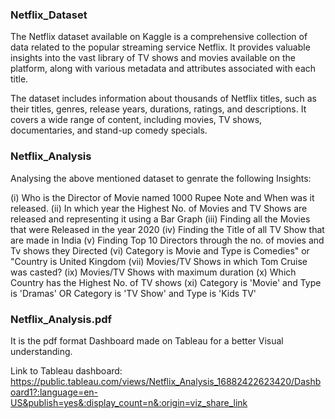 <h3>Netflix_Dataset</h3>

The Netflix dataset available on Kaggle is a comprehensive collection of data related to the popular streaming service Netflix. It provides valuable insights into the vast library of TV shows and movies available on the platform, along with various metadata and attributes associated with each title.

The dataset includes information about thousands of Netflix titles, such as their titles, genres, release years, durations, ratings, and descriptions. It covers a wide range of content, including movies, TV shows, documentaries, and stand-up comedy specials.

<h3>Netflix_Analysis</h3>

Analysing the above mentioned dataset to genrate the following Insights:

(i) Who is the Director of Movie named 1000 Rupee Note and When was it released.
(ii) In which year the Highest No. of Movies and TV Shows are released and representing it using a Bar Graph
(iii) Finding all the Movies that were Released in the year 2020
(iv) Finding the Title of all TV Show that are made in India
(v) Finding Top 10 Directors through the no. of movies and Tv shows they Directed
(vi) Category is Movie and Type is Comedies" or "Country is United Kingdom
(vii) Movies/TV Shows in which Tom Cruise was casted?
(ix) Movies/TV Shows with maximum duration
(x) Which Country has the Highest No. of TV shows
(xi) Category is 'Movie' and Type is 'Dramas' OR Category is 'TV Show' and Type is 'Kids TV'

<h3>Netflix_Analysis.pdf </h3>

It is the pdf format Dashboard made on Tableau for a better Visual understanding. 

Link to Tableau dashboard: https://public.tableau.com/views/Netflix_Analysis_16882422623420/Dashboard1?:language=en-US&publish=yes&:display_count=n&:origin=viz_share_link
